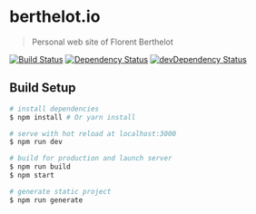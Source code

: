 # berthelot.io

> Personal web site of Florent Berthelot

[![Build Status](https://travis-ci.org/FBerthelot/my-slides.svg?branch=master)](https://travis-ci.org/FBerthelot/my-slides)
[![Dependency Status](https://david-dm.org/FBerthelot/tribu-web-prez.svg)](https://david-dm.org/FBerthelot/tribu-web-prez)
[![devDependency Status](https://david-dm.org/FBerthelot/tribu-web-prez/dev-status.svg)](https://david-dm.org/FBerthelot/tribu-web-prez#info=devDependencies)

## Build Setup

``` bash
# install dependencies
$ npm install # Or yarn install

# serve with hot reload at localhost:3000
$ npm run dev

# build for production and launch server
$ npm run build
$ npm start

# generate static project
$ npm run generate
```
